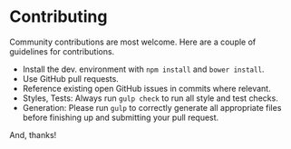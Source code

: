 Contributing
============

Community contributions are most welcome. Here are a couple of guidelines for
contributions.

* Install the dev. environment with `npm install` and `bower install`.
* Use GitHub pull requests.
* Reference existing open GitHub issues in commits where relevant.
* Styles, Tests: Always run `gulp check` to run all style and test checks.
* Generation: Please run `gulp` to correctly generate all appropriate files
  before finishing up and submitting your pull request.

And, thanks!

